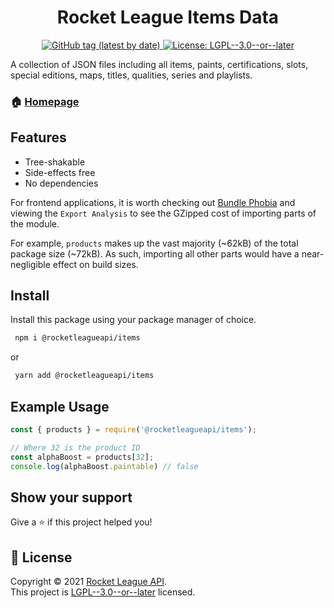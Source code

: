 <h1 align="center">Rocket League Items Data</h1>
<p align="center">
    <a href="https://github.com/rocketleagueapi/items/packages/1108141" target="_blank">
  <img alt="GitHub tag (latest by date)" src="https://img.shields.io/github/v/tag/rocketleagueapi/items?label=Version">
  </a>
  <a href="https://github.com/rocketleagueapi/items/blob/master/LICENSE" target="_blank">
    <img alt="License: LGPL--3.0--or--later" src="https://img.shields.io/github/license/rocketleagueapi/items?color=green" />
  </a>
</p>
A collection of JSON files including all items, paints, certifications, slots, special editions, maps, titles, qualities, series and playlists. 

### 🏠 [Homepage](https://github.com/rocketleagueapi/items)

## Features
 - Tree-shakable
 - Side-effects free
 - No dependencies

For frontend applications, it is worth checking out [Bundle Phobia](https://bundlephobia.com/package/@rocketleagueapi/items) and viewing the `Export Analysis` to see the GZipped cost of importing parts of the module. 

For example, `products` makes up the vast majority (~62kB) of the total package size (~72kB).  As such, importing all other parts would have a near-negligible effect on build sizes.

## Install

Install this package using your package manager of choice.
```sh
 npm i @rocketleagueapi/items
```
or
```sh
 yarn add @rocketleagueapi/items
```

## Example Usage
```js
const { products } = require('@rocketleagueapi/items');

// Where 32 is the product ID
const alphaBoost = products[32];
console.log(alphaBoost.paintable) // false
```

## Show your support

Give a ⭐️ if this project helped you!

## 📝 License

Copyright © 2021 [Rocket League API](https://github.com/rocketleagueapi).<br />
This project is [LGPL--3.0--or--later](https://github.com/rocketleagueapi/items/blob/master/LICENSE) licensed.
